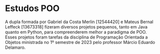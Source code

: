 # Estudos POO

A dupla formada por Gabriel da Costa Merlin [12544420] e Mateus Bernal Leffeck [13673318] fizeram diversos projetos pequenos, tanto
em Java quanto em Python, para compreenderem melhor a paradigma de POO. Esses projetos foram tarefas da disciplina de Programação
Orientada a Objetos ministrada no 1º semestre de 2023 pelo professor Márcio Eduardo Delamaro.
